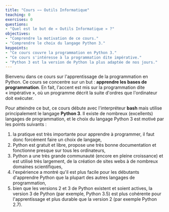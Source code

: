 ```yaml
---
title: "Cours −− Outils Informatique"
teaching: 0
exercises: 0
questions:
- "Quel est le but de « Outils Informatique » ?"
objectives:
- "Comprendre la motivation de ce cours."
- "Comprendre le choix du langage Python 3."
keypoints:
- "Ce cours couvre la programmation en Python 3."
- "Ce cours s'intéresse à la programmation dite impérative."
- "Python 3 est la version de Python la plus adaptée de nos jours."
---
```



Bienvenu dans ce cours sur l'apprentissage de la programmation en Python.
Ce cours se concentre sur un but : **apprendre les bases de programmation**.
En fait, l'accent est mis sur la programmation dite « impérative », où un programme décrit la suite d'ordres que l'ordinateur doit exécuter.

Pour atteindre ce but, ce cours débute avec l'interpréteur **bash** mais utilise principalement le langage **Python 3**.
Il existe de nombreux (excellents) langages de programmation, et le choix du langage Python 3 est motivé par les points suivants :

1. la pratique est très importante pour apprendre à programmer, il faut donc forcément faire un choix de langage,
2. Python est gratuit et libre, propose une très bonne documentation et fonctionne presque sur tous les ordinateurs,
3. Python a une très grande communauté (encore en pleine croissance) et est utilisé très largement, de la création de sites webs à de nombreux domaines scientifiques,
4. l'expérience a montré qu'il est plus facile pour les débutants d'apprendre Python que la plupart des autres langages de programmation,
5. bien que les versions 2 et 3 de Python existent et soient actives, la version 3 de Python (par exemple, Python 3.5) est plus cohérente pour l'apprentissage et plus durable que la version 2 (par exemple Python 2.7).


